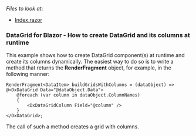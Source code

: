 <!-- default file list -->
*Files to look at*:

* [Index.razor](./CS/BlazorProject/Pages/Index.razor)
<!-- default file list end -->

### DataGrid for Blazor - How to create DataGrid and its columns at runtime

This example shows how to create DataGrid component(s) at runtime and create its columns dynamically.
The easiest way to do so is to write a method that returns the **RenderFragment<T>** object, for example, in the following manner:
```
RenderFragment<DataItem> buildGridsWithColumns = (dataObject) =>
@<DxDataGrid Data="@dataObject.Data">
    @foreach (var column in dataObject.ColumnNames)
    {
        <DxDataGridColumn Field="@column" />
    }
</DxDataGrid>;
```
The call of such a method creates a grid with columns.